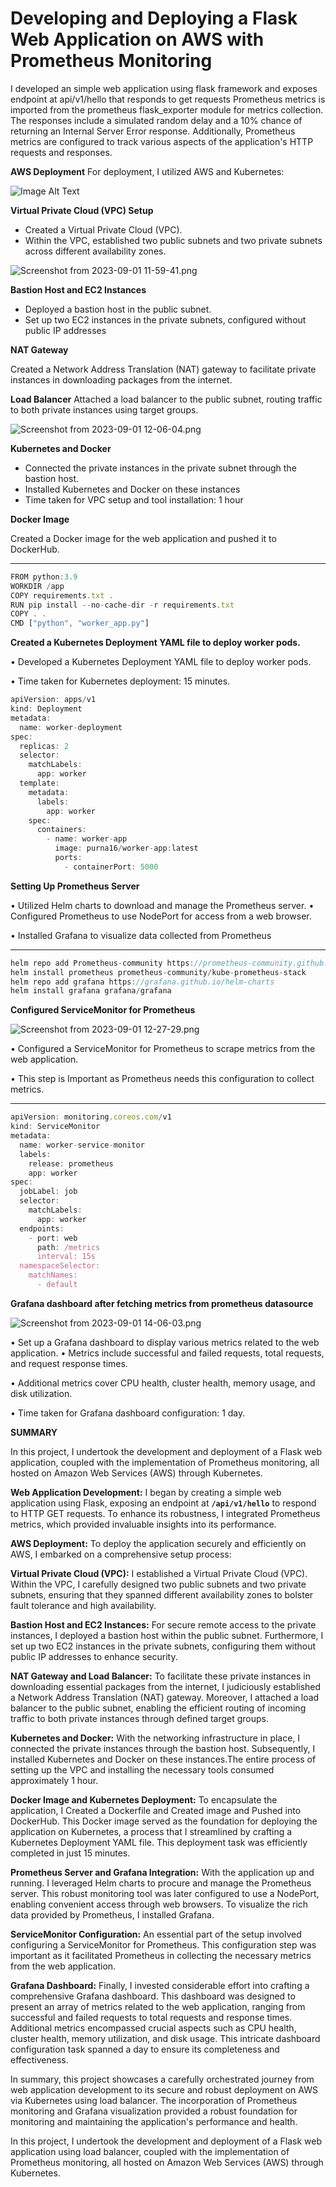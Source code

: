 # Developing and Deploying a Flask Web Application on AWS with Prometheus Monitoring

I developed an simple web application using flask framework and exposes endpoint at api/v1/hello
that responds to get requests
Prometheus metrics is imported from the prometheus flask_exporter module for metrics collection.
The responses include a simulated random delay and a 10% chance of returning an Internal Server Error response. Additionally, Prometheus metrics are configured to track various aspects of the application's HTTP requests and responses.

**AWS Deployment**
For deployment, I utilized AWS and Kubernetes:

![Image Alt Text](https://github.com/purna16/Jsp1/blob/main/images/Screenshot%20from%202023-09-01%2012-32-29.png)


**Virtual Private Cloud (VPC) Setup**

- Created a Virtual Private Cloud (VPC).
- Within the VPC, established two public subnets and two private subnets across different availability zones.

![Screenshot from 2023-09-01 11-59-41.png](https://github.com/purna16/Jsp1/blob/main/images/Screenshot%20from%202023-09-01%2011-59-41.png)

**Bastion Host and EC2 Instances**

- Deployed a bastion host in the public subnet.
- Set up two EC2 instances in the private subnets, configured without public IP addresses

**NAT Gateway**

Created a Network Address Translation (NAT) gateway to facilitate private instances in downloading packages from the internet.

**Load Balancer**
Attached a load balancer to the public subnet, routing traffic to both private instances using target groups.

![Screenshot from 2023-09-01 12-06-04.png](https://github.com/purna16/Jsp1/blob/main/images/Screenshot%20from%202023-09-01%2012-06-04.png)

**Kubernetes and Docker**

- Connected the private instances in the private subnet through the bastion host.
- Installed Kubernetes and Docker on these instances
- Time taken for VPC setup and tool installation: 1 hour

**Docker Image**

Created a Docker image for the web application and pushed it to DockerHub.
********

```jsx
FROM python:3.9
WORKDIR /app
COPY requirements.txt .
RUN pip install --no-cache-dir -r requirements.txt
COPY . .
CMD ["python", "worker_app.py"]
```

****Created a Kubernetes Deployment YAML file to deploy  worker pods.****

• Developed a Kubernetes Deployment YAML file to deploy worker pods.

• Time taken for Kubernetes deployment: 15 minutes.

```jsx
apiVersion: apps/v1
kind: Deployment
metadata:
  name: worker-deployment
spec:
  replicas: 2  
  selector:
    matchLabels:
      app: worker
  template:
    metadata:
      labels:
        app: worker
    spec:
      containers:
        - name: worker-app
          image: purna16/worker-app:latest
          ports:
            - containerPort: 5000
```

****Setting Up Prometheus Server****

• Utilized Helm charts to download and manage the Prometheus server.
• Configured Prometheus to use NodePort for access from a web browser.

• Installed Grafana to visualize data collected from Prometheus
********

```jsx
helm repo add Prometheus-community https://prometheus-community.github.io/helm-charts
helm install prometheus prometheus-community/kube-prometheus-stack
helm repo add grafana https://grafana.github.io/helm-charts
helm install grafana grafana/grafana
```

****Configured ServiceMonitor for Prometheus****

![Screenshot from 2023-09-01 12-27-29.png](https://github.com/purna16/Jsp1/blob/main/images/Screenshot%20from%202023-09-01%2012-27-29.png)

• Configured a ServiceMonitor for Prometheus to scrape metrics from the web application.

• This step is Important as Prometheus needs this configuration to collect metrics.

********

```jsx
apiVersion: monitoring.coreos.com/v1
kind: ServiceMonitor
metadata:
  name: worker-service-monitor
  labels:
    release: prometheus
    app: worker
spec:
  jobLabel: job
  selector:
    matchLabels:
      app: worker
  endpoints:
    - port: web
      path: /metrics
      interval: 15s  
  namespaceSelector:
    matchNames:
      - default
```

**Grafana dashboard after fetching metrics from prometheus datasource**

![Screenshot from 2023-09-01 14-06-03.png](https://github.com/purna16/Jsp1/blob/main/images/Screenshot%20from%202023-09-01%2014-06-03.png)

• Set up a Grafana dashboard to display various metrics related to the web application.
• Metrics include successful and failed requests, total requests, and request response times.

• Additional metrics cover CPU health, cluster health, memory usage, and disk utilization.

• Time taken for Grafana dashboard configuration: 1 day.

**SUMMARY**

In this project, I undertook the development and deployment of a Flask web application, coupled with the implementation of Prometheus monitoring, all hosted on Amazon Web Services (AWS) through Kubernetes.

**Web Application Development:**
I began by creating a simple web application using Flask, exposing an endpoint at **`/api/v1/hello`** to respond to HTTP GET requests. To enhance its robustness, I integrated Prometheus metrics, which provided invaluable insights into its performance.

**AWS Deployment:**
To deploy the application securely and efficiently on AWS, I embarked on a comprehensive setup process:

**Virtual Private Cloud (VPC):**
I established a Virtual Private Cloud (VPC). Within the VPC, I carefully designed two public subnets and two private subnets, ensuring that they spanned different availability zones to bolster fault tolerance and high availability.

**Bastion Host and EC2 Instances:**
For secure remote access to the private instances, I deployed a bastion host within the public subnet. Furthermore, I set up two EC2 instances in the private subnets, configuring them without public IP addresses to enhance security.

**NAT Gateway and Load Balancer:**
To facilitate these private instances in downloading essential packages from the internet, I judiciously established a Network Address Translation (NAT) gateway. Moreover, I attached a load balancer to the public subnet, enabling the efficient routing of incoming traffic to both private instances through defined target groups.

**Kubernetes and Docker:**
With the networking infrastructure in place, I connected the private instances through the bastion host. Subsequently, I installed Kubernetes and Docker on these instances.The entire process of setting up the VPC and installing the necessary tools consumed approximately 1 hour.

**Docker Image and Kubernetes Deployment:**
To encapsulate the application, I Created a Dockerfile and Created image and Pushed into DockerHub. This Docker image served as the foundation for deploying the application on Kubernetes, a process that I streamlined by crafting a Kubernetes Deployment YAML file. This deployment task was efficiently completed in just 15 minutes.

**Prometheus Server and Grafana Integration:**
With the application up and running. I leveraged Helm charts to procure and manage the Prometheus server. This robust monitoring tool was later configured to use a NodePort, enabling convenient access through web browsers. To visualize the rich data provided by Prometheus, I installed Grafana.

**ServiceMonitor Configuration:**
An essential part of the setup involved configuring a ServiceMonitor for Prometheus. This configuration step was important as it facilitated Prometheus in collecting the necessary metrics from the web application.

**Grafana Dashboard:**
Finally, I invested considerable effort into crafting a comprehensive Grafana dashboard. This dashboard was designed to present an array of metrics related to the web application, ranging from successful and failed requests to total requests and response times. Additional metrics encompassed crucial aspects such as CPU health, cluster health, memory utilization, and disk usage. This intricate dashboard configuration task spanned a day to ensure its completeness and effectiveness.

In summary, this project showcases a carefully orchestrated journey from web application development to its secure and robust deployment on AWS via Kubernetes using load balancer. The incorporation of Prometheus monitoring and Grafana visualization provided a robust foundation for monitoring and maintaining the application's performance and health.

In this project, I undertook the development and deployment of a Flask web application using load balancer, coupled with the implementation of Prometheus monitoring, all hosted on Amazon Web Services (AWS) through Kubernetes.
